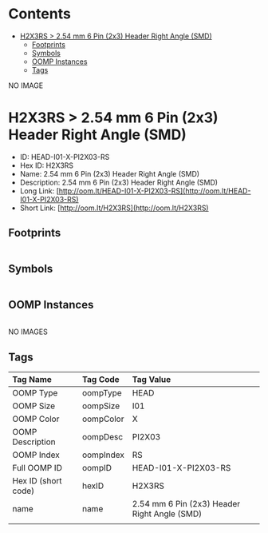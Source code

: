 



Contents
========

* [H2X3RS > 2.54 mm 6 Pin (2x3) Header Right Angle (SMD)](#h2x3rs--254-mm-6-pin-2x3-header-right-angle-smd)
	* [Footprints](#footprints)
	* [Symbols](#symbols)
	* [OOMP Instances](#oomp-instances)
	* [Tags](#tags)
  
NO IMAGE  
# H2X3RS > 2.54 mm 6 Pin (2x3) Header Right Angle (SMD)

- ID: HEAD-I01-X-PI2X03-RS
- Hex ID: H2X3RS
- Name: 2.54 mm 6 Pin (2x3) Header Right Angle (SMD)
- Description: 2.54 mm 6 Pin (2x3) Header Right Angle (SMD)
- Long Link: [http://oom.lt/HEAD-I01-X-PI2X03-RS](http://oom.lt/HEAD-I01-X-PI2X03-RS)
- Short Link: [http://oom.lt/H2X3RS](http://oom.lt/H2X3RS)

## Footprints
  

|||||
| :--- | :--- | :--- | :--- |

## Symbols
  

|||||
| :--- | :--- | :--- | :--- |

## OOMP Instances
  

|||||
| :--- | :--- | :--- | :--- |
  
NO IMAGES  
## Tags
  

|Tag Name|Tag Code|Tag Value|
| :--- | :--- | :--- |
|OOMP Type|oompType|HEAD|
|OOMP Size|oompSize|I01|
|OOMP Color|oompColor|X|
|OOMP Description|oompDesc|PI2X03|
|OOMP Index|oompIndex|RS|
|Full OOMP ID|oompID|HEAD-I01-X-PI2X03-RS|
|Hex ID (short code)|hexID|H2X3RS|
|name|name|2.54 mm 6 Pin (2x3) Header Right Angle (SMD)|
||||
